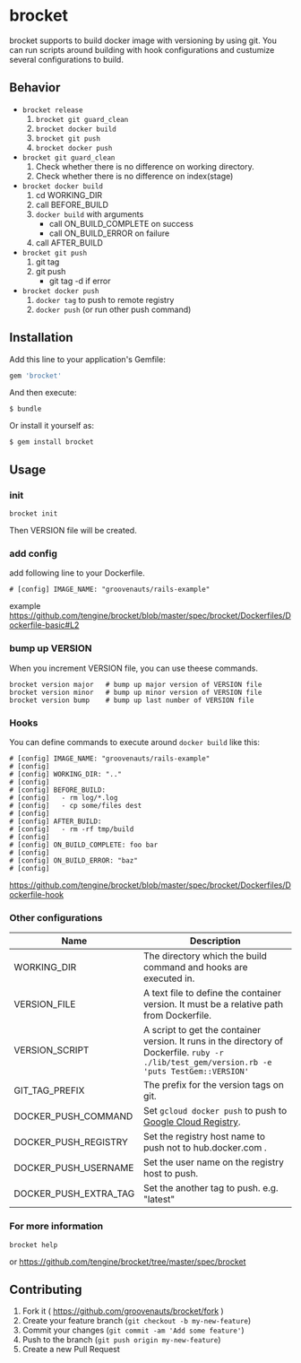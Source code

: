# brocket

brocket supports to build docker image with versioning by using git.
You can run scripts around building with hook configurations and
custumize several configurations to build.

## Behavior

- `brocket release`
    1. `brocket git guard_clean`
    2. `brocket docker build`
    3. `brocket git push`
    4. `brocket docker push`
- `brocket git guard_clean`
    1. Check whether there is no difference on working directory.
    2. Check whether there is no difference on index(stage)
- `brocket docker build`
    1. cd WORKING_DIR
    2. call BEFORE_BUILD
    3. `docker build` with arguments
        - call ON_BUILD_COMPLETE on success
        - call ON_BUILD_ERROR on failure
    4. call AFTER_BUILD
- `brocket git push`
    1. git tag
    2. git push
        - git tag -d if error
- `brocket docker push`
    1. `docker tag` to push to remote registry
    2. `docker push` (or run other push command)

## Installation

Add this line to your application's Gemfile:

```ruby
gem 'brocket'
```

And then execute:

    $ bundle

Or install it yourself as:

    $ gem install brocket

## Usage

### init

```
brocket init
```

Then VERSION file will be created.

### add config

add following line to your Dockerfile.

```
# [config] IMAGE_NAME: "groovenauts/rails-example"
```

example https://github.com/tengine/brocket/blob/master/spec/brocket/Dockerfiles/Dockerfile-basic#L2


### bump up VERSION

When you increment VERSION file, you can use theese commands.

```
brocket version major   # bump up major version of VERSION file
brocket version minor   # bump up minor version of VERSION file
brocket version bump    # bump up last number of VERSION file
```

### Hooks

You can define commands to execute around `docker build` like this:

```
# [config] IMAGE_NAME: "groovenauts/rails-example"
# [config]
# [config] WORKING_DIR: ".."
# [config]
# [config] BEFORE_BUILD:
# [config]   - rm log/*.log
# [config]   - cp some/files dest
# [config]
# [config] AFTER_BUILD:
# [config]   - rm -rf tmp/build
# [config]
# [config] ON_BUILD_COMPLETE: foo bar
# [config]
# [config] ON_BUILD_ERROR: "baz"
# [config]
```

https://github.com/tengine/brocket/blob/master/spec/brocket/Dockerfiles/Dockerfile-hook

### Other configurations

| Name         | Description          |
|--------------|----------------------|
| WORKING_DIR  | The directory which the build command and hooks are executed in. |
| VERSION_FILE | A text file to define the container version. It must be a relative path from Dockerfile. |
| VERSION_SCRIPT | A script to get the container version. It runs in the directory of Dockerfile. `ruby -r ./lib/test_gem/version.rb -e 'puts TestGem::VERSION'` |
| GIT_TAG_PREFIX | The prefix for the version tags on git. |
| DOCKER_PUSH_COMMAND | Set `gcloud docker push` to push to [Google Cloud Registry](https://cloud.google.com/container-registry/docs/). |
| DOCKER_PUSH_REGISTRY | Set the registry host name to push not to hub.docker.com . |
| DOCKER_PUSH_USERNAME | Set the user name on the registry host to push. |
| DOCKER_PUSH_EXTRA_TAG | Set the another tag to push. e.g. "latest" |

### For more information

```
brocket help
```

or https://github.com/tengine/brocket/tree/master/spec/brocket


## Contributing

1. Fork it ( https://github.com/groovenauts/brocket/fork )
2. Create your feature branch (`git checkout -b my-new-feature`)
3. Commit your changes (`git commit -am 'Add some feature'`)
4. Push to the branch (`git push origin my-new-feature`)
5. Create a new Pull Request
